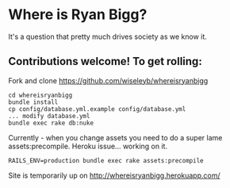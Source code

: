 # Where is Ryan Bigg?

It's a question that pretty much drives society as we know it.

## Contributions welcome!  To get rolling:

Fork and clone https://github.com/wiseleyb/whereisryanbigg

```
cd whereisryanbigg
bundle install
cp config/database.yml.example config/database.yml
... modify database.yml
bundle exec rake db:nuke
```

Currently - when you change assets you need to do a super lame assets:precompile.  Heroku issue... working on it.

```
RAILS_ENV=production bundle exec rake assets:precompile
```



Site is temporarily up on http://whereisryanbigg.herokuapp.com/
